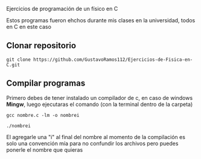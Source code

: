Ejercicios de programación de un físico en C

Estos programas fueron ehchos durante mis clases en la universidad, todos en C en este caso

## Clonar repositorio

```
git clone https://github.com/GustavoRamos112/Ejercicios-de-Fisica-en-C.git
```

## Compilar programas

Primero debes de tener instalado un compilador de c, en caso de windows **Mingw**, luego ejecutaras el comando (con la terminal dentro de la carpeta)
```
gcc nombre.c -lm -o nombrei

./nombrei
```
El agregarle una "i" al final del nombre al momento de la compilación es solo una convención mía para no confundir los archivos pero puedes ponerle el nombre que quieras
